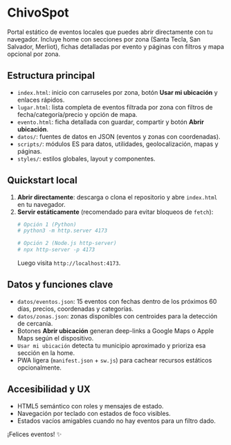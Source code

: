 # ChivoSpot

Portal estático de eventos locales que puedes abrir directamente con tu navegador. Incluye home con secciones por zona (Santa Tecla, San Salvador, Merliot), fichas detalladas por evento y páginas con filtros y mapa opcional por zona.

## Estructura principal
- `index.html`: inicio con carruseles por zona, botón **Usar mi ubicación** y enlaces rápidos.
- `lugar.html`: lista completa de eventos filtrada por zona con filtros de fecha/categoría/precio y opción de mapa.
- `evento.html`: ficha detallada con guardar, compartir y botón **Abrir ubicación**.
- `datos/`: fuentes de datos en JSON (eventos y zonas con coordenadas).
- `scripts/`: módulos ES para datos, utilidades, geolocalización, mapas y páginas.
- `styles/`: estilos globales, layout y componentes.

## Quickstart local
1. **Abrir directamente**: descarga o clona el repositorio y abre `index.html` en tu navegador.
2. **Servir estáticamente** (recomendado para evitar bloqueos de `fetch`):
   ```bash
   # Opción 1 (Python)
   # python3 -m http.server 4173

   # Opción 2 (Node.js http-server)
   # npx http-server -p 4173
   ```
   Luego visita `http://localhost:4173`.

## Datos y funciones clave
- `datos/eventos.json`: 15 eventos con fechas dentro de los próximos 60 días, precios, coordenadas y categorías.
- `datos/zonas.json`: zonas disponibles con centroides para la detección de cercanía.
- Botones **Abrir ubicación** generan deep-links a Google Maps o Apple Maps según el dispositivo.
- `Usar mi ubicación` detecta tu municipio aproximado y prioriza esa sección en la home.
- PWA ligera (`manifest.json` + `sw.js`) para cachear recursos estáticos opcionalmente.

## Accesibilidad y UX
- HTML5 semántico con roles y mensajes de estado.
- Navegación por teclado con estados de foco visibles.
- Estados vacíos amigables cuando no hay eventos para un filtro dado.

¡Felices eventos! ✨
